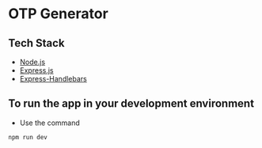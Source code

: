 # OTP Generator

## Tech Stack

-   [Node.js](https://nodejs.org/)
-   [Express.js](https://expressjs.com/)
-   [Express-Handlebars](https://www.npmjs.com/package/express-handlebars)

## To run the app in your development environment

-   Use the command

```
npm run dev
```
